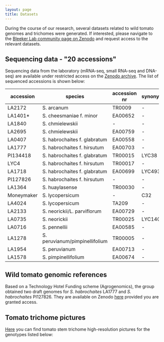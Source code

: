 ```yaml
---
layout: page
title: Datasets
---
```


During the course of our research, several datasets related to wild tomato genomes and trichomes were generated. 
If interested, please navigate to the [Bleeker Lab community page on Zenodo](https://zenodo.org/communities/bleekerlab/?page=1&size=20) and request access to the relevant datasets. 

## Sequencing data - "20 accessions" 

Sequencing data from the laboratory (mRNA-seq, small RNA-seq and DNA-seq) are available under restricted access on the [Zenodo archive](https://zenodo.org/communities/bleekerlab/). The list of sequenced accessions is shown below:  


| accession  | species                        | accession nr | synonym | origin      |
|------------|--------------------------------|--------------|---------|-------------|
| LA2172     | S. arcanum                     | TR0009       | -       | Peru        |
| LA1401*    | S. cheesmaniae f. minor        | EA00652      | -       | Ecuador     |
| LA1840     | S. chmielewskii                | -            | -       | unknown     |
| LA2695     | S. chmielewskii                | EA00759      | -       | Peru        |
| LA0407     | S. habrochaites f. glabratum   | EA00558      | -       | Ecuador     |
| LA1777     | S. habrochaites f. hirsutum    | EA00703      | -       | Peru        |
| PI134418   | S. habrochaites f. glabratum   | TR00015      | LYC38   | unknown     |
| LYC4       | S. habrochaites f. hirsutum    | TR00017      | -       | unknown     |
| LA1718     | S. habrochaites f. glabratum   | EA00699      | LYC4934 | Peru        |
| PI127826   | S. habrochaites f. hirsutum    | -            | -       | Peru        |
| LA1364     | S. huaylasense                 | TR00030      | -       | Peru        |
| Moneymaker | S. lycopersicum                | -            | C32     | Netherlands |
| LA4024     | S. lycopersicum                | TA209        | -       | unknown     |
| LA2133     | S. neorickii/L. parviflorum    | EA00729      | -       | Peru        |
| LA0735     | S. neorickii                   | TR00025      | LYC140  | unknown     |
| LA0716     | S. pennellii                   | EA00585      | -       | Peru        |
| LA1278     | S. peruvianum/pimpinellifolium | TR00005      | -       | unknown     |
| LA1954     | S. peruvianum                  | EA00713      | -       | Peru        |
| LA1578     | S. pimpinellifolium            | EA00674      | -       | Peru        |

## Wild tomato genomic references
Based on a Technology Hotel Funding scheme (Agrogenomics), the group obtained two draft genomes for _S. habrochaites_ LA1777 and _S. habrochaites_ PI127826. They are available on Zenodo [here](https://zenodo.org/record/3501122) provided you are granted access.

## Tomato trichome pictures
[Here](https://zenodo.org/record/3555363) you can find tomato stem trichome high-resolution pictures for the genotypes listed below:

<!-- ### Footer

Last updated: May 2020 -->


